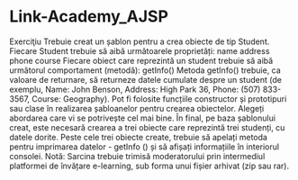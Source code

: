 # Link-Academy_AJSP
 Exerciţiu  Trebuie creat un șablon pentru a crea obiecte de tip Student. Fiecare Student trebuie să aibă următoarele proprietăți:      name      address      phone      course  Fiecare obiect care reprezintă un student trebuie să aibă următorul comportament (metodă):      getInfo()  Metoda getInfo() trebuie, ca valoare de returnare, să returneze datele cumulate despre un student (de exemplu, Name: John Benson, Address: High Park 36, Phone: (507) 833-3567, Course: Geography).  Pot fi folosite funcțiile constructor și prototipuri sau clase în realizarea șabloanelor pentru crearea obiectelor. Alegeți abordarea care vi se potrivește cel mai bine.  În final, pe baza șablonului creat, este necesară crearea a trei obiecte care reprezintă trei studenți, cu datele dorite. Peste cele trei obiecte create, trebuie să apelați metoda pentru imprimarea datelor - getInfo () și să afișați informațiile în interiorul consolei.  Notă: Sarcina trebuie trimisă moderatorului prin intermediul platformei de învățare e-learning, sub forma unui fișier arhivat (zip sau rar).
